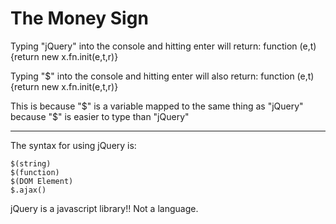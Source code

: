 # The Money Sign

Typing "jQuery" into the console and hitting enter will return: function (e,t){return new x.fn.init(e,t,r)}

Typing "$" into the console and hitting enter will also return: function (e,t){return new x.fn.init(e,t,r)}

This is because "$" is a variable mapped to the same thing as "jQuery" because "$" is easier to type than "jQuery"

***

The syntax for using jQuery is:

```
$(string)
$(function)
$(DOM Element)
$.ajax()
```

jQuery is a javascript library!! Not a language.
